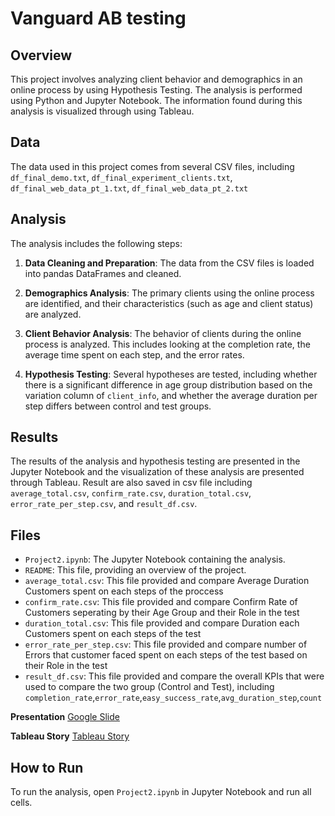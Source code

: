 # Vanguard AB testing

## Overview

This project involves analyzing client behavior and demographics in an online process by using Hypothesis Testing. The analysis is performed using Python and Jupyter Notebook. The information found during this analysis is visualized through using Tableau. 

## Data

The data used in this project comes from several CSV files, including `df_final_demo.txt`, `df_final_experiment_clients.txt`, `df_final_web_data_pt_1.txt`, `df_final_web_data_pt_2.txt`

## Analysis

The analysis includes the following steps:

1. **Data Cleaning and Preparation**: The data from the CSV files is loaded into pandas DataFrames and cleaned.

2. **Demographics Analysis**: The primary clients using the online process are identified, and their characteristics (such as age and client status) are analyzed.

3. **Client Behavior Analysis**: The behavior of clients during the online process is analyzed. This includes looking at the completion rate, the average time spent on each step, and the error rates.

4. **Hypothesis Testing**: Several hypotheses are tested, including whether there is a significant difference in age group distribution based on the variation column of `client_info`, and whether the average duration per step differs between control and test groups.

## Results

The results of the analysis and hypothesis testing are presented in the Jupyter Notebook and the visualization of these analysis are presented through Tableau. Result are also saved in csv file including `average_total.csv`, `confirm_rate.csv`, `duration_total.csv`, `error_rate_per_step.csv`, and `result_df.csv`.


## Files

- `Project2.ipynb`: The Jupyter Notebook containing the analysis.
- `README`: This file, providing an overview of the project.
- `average_total.csv`: This file provided and compare Average Duration Customers spent on each steps of the proccess
- `confirm_rate.csv`: This file provided and compare Confirm Rate of Customers seperating by their Age Group and their Role in the test
- `duration_total.csv`: This file provided and compare Duration each Customers spent on each steps of the test
- `error_rate_per_step.csv`: This file provided and compare number of Errors that customer faced spent on each steps of the test based on their Role in the test
- `result_df.csv`: This file provided and compare the overall KPIs that were used to compare the two group (Control and Test), including `completion_rate`,`error_rate`,`easy_success_rate`,`avg_duration_step`,`count`


**Presentation**
[Google Slide](https://docs.google.com/presentation/d/1IPHWxKpB7MLiGPrA37Z9vrTbxNYbdTQoBFnrYyi0Ybo/edit?usp=sharing)

**Tableau Story**
[Tableau Story](https://public.tableau.com/app/profile/hoang.le.duc/viz/Book1_17176249007780/Dashboard5)
## How to Run

To run the analysis, open `Project2.ipynb` in Jupyter Notebook and run all cells.

